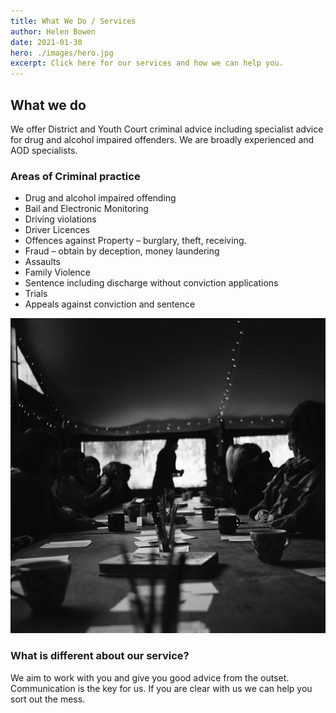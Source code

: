 ```yaml
---
title: What We Do / Services
author: Helen Bowen
date: 2021-01-30
hero: ./images/hero.jpg
excerpt: Click here for our services and how we can help you.
---
```



## What we do
We offer District and Youth Court criminal advice including specialist advice for drug and alcohol impaired offenders.
We are broadly experienced and AOD specialists.

### Areas of Criminal practice
* Drug and alcohol impaired offending
* Bail and Electronic Monitoring
* Driving violations
* Driver Licences
* Offences against Property – burglary, theft, receiving.
* Fraud – obtain by deception, money laundering
* Assaults
* Family Violence
* Sentence including discharge without conviction applications
* Trials
* Appeals against conviction and sentence


<div className="Image__Small">
  <img
    src="./images/article-image-2.jpg"
    title="Logo Title Text 1"
    alt="Alt text"
  />
</div>

### What is different about our service?
We aim to work with you and give you good advice from the outset.
Communication is the key for us. If you are clear with us we can help you sort out the mess.





